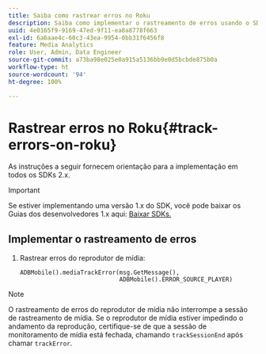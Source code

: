 ```yaml
---
title: Saiba como rastrear erros no Roku
description: Saiba como implementar o rastreamento de erros usando o SDK de mídia no Roku.
uuid: 4e0165f9-9169-47ed-9f11-ea8a8778f663
exl-id: 6a6aae4c-60c3-43ea-9954-0bb31f6456f8
feature: Media Analytics
role: User, Admin, Data Engineer
source-git-commit: a73ba98e025e0a915a5136bb9e0d5bcbde875b0a
workflow-type: ht
source-wordcount: '94'
ht-degree: 100%

---
```


# Rastrear erros no Roku{#track-errors-on-roku}

As instruções a seguir fornecem orientação para a implementação em todos os SDKs 2.x.

>[!IMPORTANT]
>
> Se estiver implementando uma versão 1.x do SDK, você pode baixar os Guias dos desenvolvedores 1.x aqui: [Baixar SDKs.](/help/getting-started/download-sdks.md)

## Implementar o rastreamento de erros

1. Rastrear erros do reprodutor de mídia:

   ```
   ADBMobile().mediaTrackError(msg.GetMessage(),
                               ADBMobile().ERROR_SOURCE_PLAYER)
   ```

>[!NOTE]
>
>O rastreamento de erros do reprodutor de mídia não interrompe a sessão de rastreamento de mídia. Se o reprodutor de mídia estiver impedindo o andamento da reprodução, certifique-se de que a sessão de monitoramento de mídia está fechada, chamando `trackSessionEnd` após chamar `trackError`.
